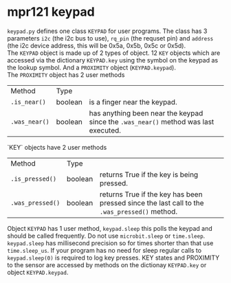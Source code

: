 <h1>mpr121 keypad</h1>

`keypad.py` defines one class `KEYPAD` for user programs.  The class has 3 parameters `i2c` (the i2c bus to use), `rq_pin` (the requset pin) and `address` (the i2c device address, this will be 0x5a, 0x5b, 0x5c or 0x5d).</br>
The `KEYPAD` object is made up of 2 types of object.  12 `KEY` objects which are accessed via the dictionary `KEYPAD.key` using the symbol on the keypad as the lookup symbol. And a `PROXIMITY` object (`KEYPAD.keypad`).</br>
The `PROXIMITY` object has 2 user methods
<table>
<tr><td>Method</td><td>Type</td></tr>
<tr><td><code>.is_near()</code></td><td>boolean</td><td>is a finger near the keypad.</td></tr>
<tr><td><code>.was_near()</code></td><td>boolean</td><td>has anything been near the keypad since the <code>.was_near()</code> method was last executed.</td></tr>
</table>
`KEY` objects have 2 user methods
<table>
<tr><td>Method</td><td>Type</td></tr>
<tr><td><code>.is_pressed()</code></td><td>boolean</td><td>returns True if the key is being pressed.</td></tr>
<tr><td><code>.was_pressed()</code></td><td>boolean</td><td>returns True if the key has been pressed since the last call to the <code>.was_pressed()</code> method.</td></tr>
</table>

Object `KEYPAD` has 1 user method, `keypad.sleep` this polls the keypad and should be called frequently. Do not use `microbit.sleep` or `time.sleep`. `keypad.sleep` has millisecond precision so for times shorter than that use `time.sleep_us`.  If your program has no need for sleep regular calls to `keypad.sleep(0)` is required to log key presses.  KEY states and PROXIMITY to the sensor are accessed by methods on the dictionay `KEYPAD.key` or object `KEYPAD.keypad`.
